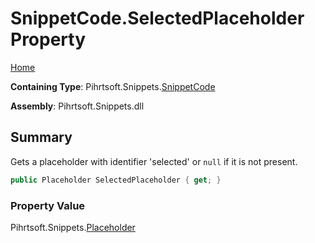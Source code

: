 <a name="_top"></a>

# SnippetCode\.SelectedPlaceholder Property

[Home](../../../../README.md#_top)

**Containing Type**: Pihrtsoft\.Snippets\.[SnippetCode](../README.md#_top)

**Assembly**: Pihrtsoft\.Snippets\.dll

## Summary

Gets a placeholder with identifier 'selected' or `null` if it is not present\.

```csharp
public Placeholder SelectedPlaceholder { get; }
```

### Property Value

Pihrtsoft\.Snippets\.[Placeholder](../../Placeholder/README.md#_top)

